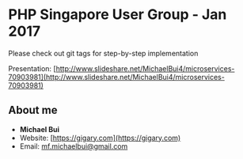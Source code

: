 PHP Singapore User Group - Jan 2017
===

Please check out git tags for step-by-step implementation

Presentation: [http://www.slideshare.net/MichaelBui4/microservices-70903981](http://www.slideshare.net/MichaelBui4/microservices-70903981)
 
About me
---
 - **Michael Bui**
 - Website: [https://gigary.com](https://gigary.com)
 - Email: [mf.michaelbui@gmail.com](mailto:mf.michaelbui@gmail.com)
 